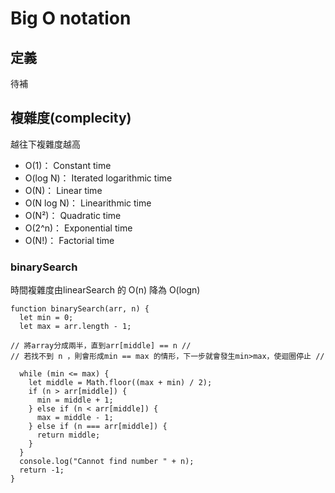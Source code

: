 # Big O notation
## 定義
待補
## 複雜度(complecity)
越往下複雜度越高
* O(1)： Constant time
* O(log N)： Iterated logarithmic time
* O(N)： Linear time
* O(N log N)： Linearithmic time
* O(N²)： Quadratic time
* O(2^n)： Exponential time
* O(N!)： Factorial time
### binarySearch
時間複雜度由linearSearch 的 O(n) 降為 O(logn)
```
function binarySearch(arr, n) {
  let min = 0;
  let max = arr.length - 1;

// 將array分成兩半，直到arr[middle] == n //
// 若找不到 n ，則會形成min == max 的情形，下一步就會發生min>max，使迴圈停止 //

  while (min <= max) {
    let middle = Math.floor((max + min) / 2);
    if (n > arr[middle]) {
      min = middle + 1;
    } else if (n < arr[middle]) {
      max = middle - 1;
    } else if (n === arr[middle]) {
      return middle;
    }
  }
  console.log("Cannot find number " + n);
  return -1;
}
```
